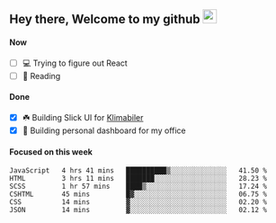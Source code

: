 ## Hey there, Welcome to my github <img src="https://media.giphy.com/media/hvRJCLFzcasrR4ia7z/giphy.gif" width="25px">

#### Now
- [ ] 💻 Trying to figure out React
- [ ] 📕 Reading

#### Done
- [x] ☘️ Building Slick UI for [Klimabiler](https://klimabiler.dk)
- [x] 🚀 Building personal dashboard for my office
 
 #### Focused on this week
<!--START_SECTION:waka-->

```text
JavaScript   4 hrs 41 mins   ██████████▒░░░░░░░░░░░░░░   41.50 %
HTML         3 hrs 11 mins   ███████░░░░░░░░░░░░░░░░░░   28.23 %
SCSS         1 hr 57 mins    ████▒░░░░░░░░░░░░░░░░░░░░   17.24 %
CSHTML       45 mins         █▓░░░░░░░░░░░░░░░░░░░░░░░   06.75 %
CSS          14 mins         ▓░░░░░░░░░░░░░░░░░░░░░░░░   02.20 %
JSON         14 mins         ▓░░░░░░░░░░░░░░░░░░░░░░░░   02.12 %
```

<!--END_SECTION:waka-->

